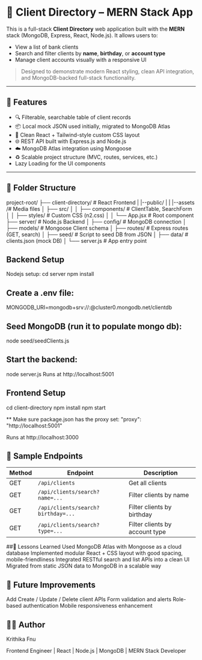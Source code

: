 # 🧾 Client Directory – MERN Stack App

This is a full-stack **Client Directory** web application built with the **MERN** stack (MongoDB, Express, React, Node.js). It allows users to:

- View a list of bank clients
- Search and filter clients by **name**, **birthday**, or **account type**
- Manage client accounts visually with a responsive UI

> Designed to demonstrate modern React styling, clean API integration, and MongoDB-backed full-stack functionality.

---

## 🚀 Features

- 🔍 Filterable, searchable table of client records
- 📦 Local mock JSON used initially, migrated to MongoDB Atlas
- 🧾 Clean React + Tailwind-style custom CSS layout
- 🌐 REST API built with Express.js and Node.js
- ☁️ MongoDB Atlas integration using Mongoose
- ♻️ Scalable project structure (MVC, routes, services, etc.)
- Lazy Loading for the UI components

---

## 📂 Folder Structure
project-root/
├── client-directory/ # React Frontend
| |--public/
| | |--assets /# Media files
│ ├── src/
│ │ ├── components/ # ClientTable, SearchForm
│ │ ├── styles/ # Custom CSS (n2.css)
│ │ └── App.jsx # Root component
├── server/ # Node.js Backend
│ ├── config/ # MongoDB connection
│ ├── models/ # Mongoose Client schema
│ ├── routes/ # Express routes (GET, search)
│ ├── seed/ # Script to seed DB from JSON
│ ├── data/ # clients.json (mock DB)
│ └── server.js # App entry point


## Backend Setup
Nodejs setup:
cd server
npm install

## Create a .env file:
MONGODB_URI=mongodb+srv://<your-username>:<your-password>@cluster0.mongodb.net/clientdb

## Seed MongoDB (run it to populate mongo db):
node seed/seedClients.js

## Start the backend:
node server.js
Runs at http://localhost:5001


## Frontend Setup
cd client-directory
npm install
npm start

** Make sure package.json has the proxy set:
"proxy": "http://localhost:5001"

Runs at http://localhost:3000


## 🧪 Sample Endpoints
| Method | Endpoint                           | Description                    |
| ------ | ---------------------------------- | ------------------------------ |
| GET    | `/api/clients`                     | Get all clients                |
| GET    | `/api/clients/search?name=...`     | Filter clients by name         |
| GET    | `/api/clients/search?birthday=...` | Filter clients by birthday     |
| GET    | `/api/clients/search?type=...`     | Filter clients by account type |


##🧠 Lessons Learned
Used MongoDB Atlas with Mongoose as a cloud database
Implemented modular React + CSS layout with good spacing, mobile-friendliness
Integrated RESTful search and list APIs into a clean UI
Migrated from static JSON data to MongoDB in a scalable way

## 📝 Future Improvements
Add Create / Update / Delete client APIs
Form validation and alerts
Role-based authentication
Mobile responsiveness enhancement

## 👩‍💻 Author
Krithika Fnu

Frontend Engineer | React | Node.js | MongoDB | MERN Stack Developer